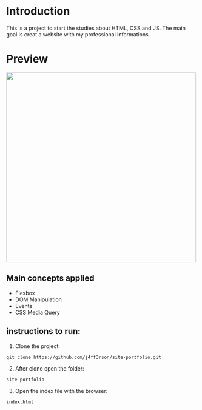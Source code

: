 # Introduction

This is a project to start the studies about HTML, CSS and JS.
The main goal is creat a website with my professional informations.

# Preview

<img src="https://github.com/j4ff3rson/site-portfolio/blob/main/preview.png" height="500"/>

## Main concepts applied

- Flexbox
- DOM Manipulation
- Events
- CSS Media Query

## instructions to run:

1. Clone the project:

```
git clone https://github.com/j4ff3rson/site-portfolio.git
```

2. After clone open the folder:

```
site-portfolio
```

3. Open the index file with the browser:

```
index.html
```
